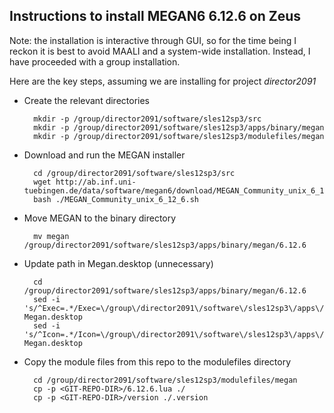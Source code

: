 ## Instructions to install MEGAN6 6.12.6 on Zeus

Note: the installation is interactive through GUI, 
so for the time being I reckon it is best to avoid MAALI and a system-wide installation.
Instead, I have proceeded with a group installation.

Here are the key steps, assuming we are installing for project *director2091*

- Create the relevant directories

		mkdir -p /group/director2091/software/sles12sp3/src
		mkdir -p /group/director2091/software/sles12sp3/apps/binary/megan
		mkdir -p /group/director2091/software/sles12sp3/modulefiles/megan

- Download and run the MEGAN installer

		cd /group/director2091/software/sles12sp3/src
		wget http://ab.inf.uni-tuebingen.de/data/software/megan6/download/MEGAN_Community_unix_6_12_6.sh
		bash ./MEGAN_Community_unix_6_12_6.sh

- Move MEGAN to the binary directory

		mv megan /group/director2091/software/sles12sp3/apps/binary/megan/6.12.6

- Update path in Megan.desktop (unnecessary)

		cd /group/director2091/software/sles12sp3/apps/binary/megan/6.12.6
		sed -i 's/^Exec=.*/Exec=\/group\/director2091\/software\/sles12sp3\/apps\/binary\/megan\/6.12.6\/MEGAN/g' Megan.desktop
		sed -i 's/^Icon=.*/Icon=\/group\/director2091\/software\/sles12sp3\/apps\/binary\/megan\/6.12.6\/.install4j\/MEGAN.png/g' Megan.desktop

- Copy the module files from this repo to the modulefiles directory

		cd /group/director2091/software/sles12sp3/modulefiles/megan
		cp -p <GIT-REPO-DIR>/6.12.6.lua ./
		cp -p <GIT-REPO-DIR>/version ./.version
